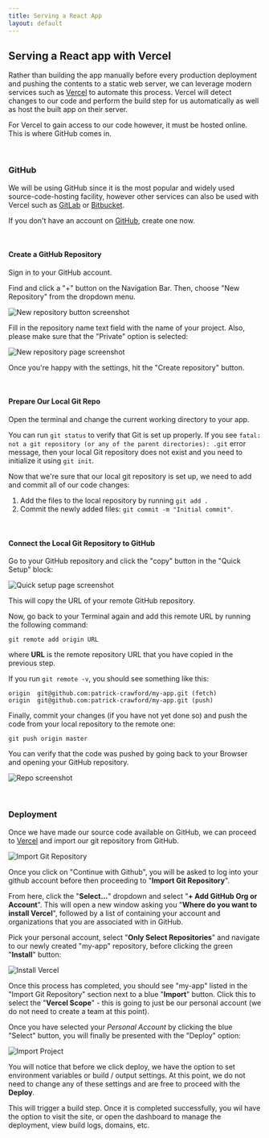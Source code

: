 ```yaml
---
title: Serving a React App 
layout: default
---
```


## Serving a React app with Vercel

Rather than building the app manually before every production deployment and pushing the contents to a static web server, we can leverage modern services such as [Vercel](https://vercel.com/) to automate this process.  Vercel will detect changes to our code and perform the build step for us automatically as well as host the built app on their server.      

For Vercel to gain access to our code however, it must be hosted online.  This is where GitHub comes in.

<br>

### GitHub

We will be using GitHub since it is the most popular and widely used source-code-hosting facility, however other services can also be used with Vercel such as [GitLab](https://about.gitlab.com/) or [Bitbucket](https://bitbucket.org/).

If you don't have an account on [GitHub](https://github.com/), create one now.

<br>

#### Create a GitHub Repository

Sign in to your GitHub account.

Find and click a "+" button on the Navigation Bar. Then, choose "New Repository" from the dropdown menu.

![New repository button screenshot](/media/react-deployment-1.png)

Fill in the repository name text field with the name of your project. Also, please make sure that the "Private" option is selected:

![New repository page screenshot](/media/react-deployment-2.png)

Once you're happy with the settings, hit the "Create repository" button.

<br>

#### Prepare Our Local Git Repo

Open the terminal and change the current working directory to your app.

You can run `git status` to verify that Git is set up properly. If you see `fatal: not a git repository (or any of the parent directories): .git` error message, then your local Git repository does not exist and you need to initialize it using `git init`.

Now that we're sure that our local git repository is set up, we need to add and commit all of our code changes:

1. Add the files to the local repository by running `git add .`
2. Commit the newly added files: `git commit -m "Initial commit"`.

<br>

#### Connect the Local Git Repository to GitHub

Go to your GitHub repository and click the "copy" button in the "Quick Setup" block:

![Quick setup page screenshot](/media/react-deployment-3.png)

This will copy the URL of your remote GitHub repository.

Now, go back to your Terminal again and add this remote URL by running the following command:

```
git remote add origin URL
```
where **URL** is the remote repository URL that you have copied in the previous step. 

If you run `git remote -v`, you should see something like this:
```
origin	git@github.com:patrick-crawford/my-app.git (fetch)
origin	git@github.com:patrick-crawford/my-app.git (push)
```

Finally, commit your changes (if you have not yet done so) and push the code from your local repository to the remote one:
```
git push origin master
```

You can verify that the code was pushed by going back to your Browser and opening your GitHub repository.

![Repo screenshot](/media/react-deployment-4.png)

<br>

### Deployment

Once we have made our source code available on GitHub, we can proceed to [Vercel](https://vercel.com/#get-started) and import our git repository from GitHub.

![Import Git Repository](/media/react-deployment-5.png)

Once you click on "Continue with Github", you will be asked to log into your github account before then proceeding to "**Import Git Repository**".  

From here, click the "**Select...**" dropdown and select "**+ Add GitHub Org or Account**".  This will open a new window asking you "**Where do you want to install Vercel**", followed by a list of containing your account and organizations that you are associated with in GitHub.

Pick your personal account, select "**Only Select Repositories**" and navigate to our newly created "my-app" repository, before clicking the green "**Install**" button:


![Install Vercel](/media/react-deployment-6.png)


Once this process has completed, you should see "my-app" listed in the "Import Git Repository" section next to a blue "**Import**" button.  Click this to select the "**Vercel Scope**" - this is going to just be our personal account (we do not need to create a team at this point).

Once you have selected your *Personal Account* by clicking the blue "Select" button, you will finally be presented with the "Deploy" option:

![Import Project](/media/react-deployment-7.png)

You will notice that before we click deploy, we have the option to set environment variables or build / output settings.  At this point, we do not need to change any of these settings and are free to proceed with the **Deploy**.

This will trigger a build step.  Once it is completed successfully, you wil have the option to visit the site, or open the dashboard to manage the deployment, view build logs, domains, etc.












